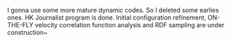 I gonna use some more mature dynamic codes. So I deleted some earlies ones.
HK Journalist program is done. 
Initial configuration refinement, ON-THE-FLY velocity correlation function analysis and RDF sampling are under construction~
